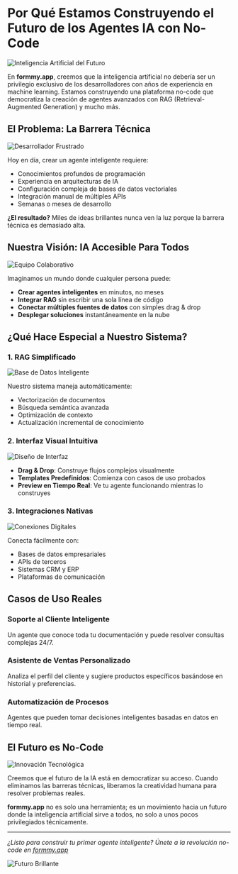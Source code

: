 # Por Qué Estamos Construyendo el Futuro de los Agentes IA con No-Code

![Inteligencia Artificial del Futuro](https://images.pexels.com/photos/8386440/pexels-photo-8386440.jpeg?auto=compress&cs=tinysrgb&w=1260&h=750&dpr=1)

En **formmy.app**, creemos que la inteligencia artificial no debería ser un privilegio exclusivo de los desarrolladores con años de experiencia en machine learning. Estamos construyendo una plataforma no-code que democratiza la creación de agentes avanzados con RAG (Retrieval-Augmented Generation) y mucho más.

## El Problema: La Barrera Técnica

![Desarrollador Frustrado](https://images.pexels.com/photos/4974915/pexels-photo-4974915.jpeg?auto=compress&cs=tinysrgb&w=1260&h=750&dpr=1)

Hoy en día, crear un agente inteligente requiere:

-   Conocimientos profundos de programación
-   Experiencia en arquitecturas de IA
-   Configuración compleja de bases de datos vectoriales
-   Integración manual de múltiples APIs
-   Semanas o meses de desarrollo

**¿El resultado?** Miles de ideas brillantes nunca ven la luz porque la barrera técnica es demasiado alta.

## Nuestra Visión: IA Accesible Para Todos

![Equipo Colaborativo](https://images.pexels.com/photos/3184465/pexels-photo-3184465.jpeg?auto=compress&cs=tinysrgb&w=1260&h=750&dpr=1)

Imaginamos un mundo donde cualquier persona puede:

-   **Crear agentes inteligentes** en minutos, no meses
-   **Integrar RAG** sin escribir una sola línea de código
-   **Conectar múltiples fuentes de datos** con simples drag & drop
-   **Desplegar soluciones** instantáneamente en la nube

## ¿Qué Hace Especial a Nuestro Sistema?

### 1. RAG Simplificado

![Base de Datos Inteligente](https://images.pexels.com/photos/8386434/pexels-photo-8386434.jpeg?auto=compress&cs=tinysrgb&w=1260&h=750&dpr=1)

Nuestro sistema maneja automáticamente:

-   Vectorización de documentos
-   Búsqueda semántica avanzada
-   Optimización de contexto
-   Actualización incremental de conocimiento

### 2. Interfaz Visual Intuitiva

![Diseño de Interfaz](https://images.pexels.com/photos/196644/pexels-photo-196644.jpeg?auto=compress&cs=tinysrgb&w=1260&h=750&dpr=1)

-   **Drag & Drop**: Construye flujos complejos visualmente
-   **Templates Predefinidos**: Comienza con casos de uso probados
-   **Preview en Tiempo Real**: Ve tu agente funcionando mientras lo construyes

### 3. Integraciones Nativas

![Conexiones Digitales](https://images.pexels.com/photos/8386440/pexels-photo-8386440.jpeg?auto=compress&cs=tinysrgb&w=1260&h=750&dpr=1)

Conecta fácilmente con:

-   Bases de datos empresariales
-   APIs de terceros
-   Sistemas CRM y ERP
-   Plataformas de comunicación

## Casos de Uso Reales

### Soporte al Cliente Inteligente

Un agente que conoce toda tu documentación y puede resolver consultas complejas 24/7.

### Asistente de Ventas Personalizado

Analiza el perfil del cliente y sugiere productos específicos basándose en historial y preferencias.

### Automatización de Procesos

Agentes que pueden tomar decisiones inteligentes basadas en datos en tiempo real.

## El Futuro es No-Code

![Innovación Tecnológica](https://images.pexels.com/photos/8386422/pexels-photo-8386422.jpeg?auto=compress&cs=tinysrgb&w=1260&h=750&dpr=1)

Creemos que el futuro de la IA está en democratizar su acceso. Cuando eliminamos las barreras técnicas, liberamos la creatividad humana para resolver problemas reales.

**formmy.app** no es solo una herramienta; es un movimiento hacia un futuro donde la inteligencia artificial sirve a todos, no solo a unos pocos privilegiados técnicamente.

---

_¿Listo para construir tu primer agente inteligente? Únete a la revolución no-code en [formmy.app](https://formmy.app)_

![Futuro Brillante](https://images.pexels.com/photos/8386440/pexels-photo-8386440.jpeg?auto=compress&cs=tinysrgb&w=1260&h=750&dpr=1)
